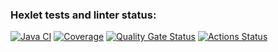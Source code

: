 ### Hexlet tests and linter status:
[![Java CI](https://github.com/e4riya/java-project-72/actions/workflows/zxc.yml/badge.svg)](https://github.com/e4riya/java-project-72/actions/workflows/zxc.yml)
[![Coverage](https://sonarcloud.io/api/project_badges/measure?project=e4riya_java-project-72&metric=coverage)](https://sonarcloud.io/summary/new_code?id=e4riya_java-project-72)
[![Quality Gate Status](https://sonarcloud.io/api/project_badges/measure?project=e4riya_java-project-72&metric=alert_status)](https://sonarcloud.io/summary/new_code?id=e4riya_java-project-72)
[![Actions Status](https://github.com/e4riya/java-project-72/actions/workflows/hexlet-check.yml/badge.svg)](https://github.com/e4riya/java-project-72/actions)
